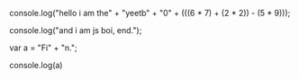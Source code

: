 console.log("hello i am the" + "yeetb" + "0" + (((6 * 7) + (2 * 2)) - (5 * 9)));

console.log("and i am js boi, end.");

var a = "Fi" + "n.";

console.log(a)
